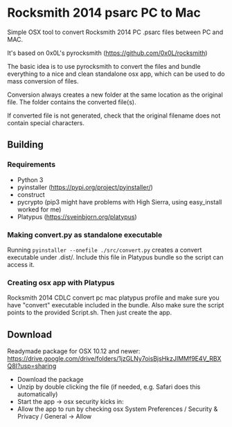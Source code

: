 # Rocksmith 2014 psarc PC to Mac #
Simple OSX tool to convert Rocksmith 2014 PC .psarc files between PC and MAC.

It's based on 0x0L's pyrocksmith (https://github.com/0x0L/rocksmith)

The basic idea is to use pyrocksmith to convert the files and
bundle everything to a nice and clean standalone osx app,
which can be used to do mass conversion of files.

Conversion always creates a new folder at the same location as the original file. The folder
contains the converted file(s).

If converted file is not generated, check that the original filename does not contain
special characters.

## Building ##
### Requirements ###
* Python 3
* pyinstaller (https://pypi.org/project/pyinstaller/)
* construct
* pycrypto (pip3 might have problems with High Sierra, using easy_install worked for me)
* Platypus (https://sveinbjorn.org/platypus)
### Making convert.py as standalone executable ###
Running `pyinstaller --onefile ./src/convert.py` creates a convert executable under .dist/.
Include this file in Platypus bundle so the script can access it.

### Creating osx app with Platypus ###
Rocksmith 2014 CDLC convert pc mac platypus profile and make sure you have "convert" executable included in the bundle. Also make sure the script points to the provided Script.sh. Then just create the app.

## Download ##
Readymade package for OSX 10.12 and newer: https://drive.google.com/drive/folders/1jzGLNy7oisBjsHkzJIMMf9E4V_RBXQ8I?usp=sharing

* Download the package
* Unzip by double clicking the file (if needed, e.g. Safari does this automatically)
* Start the app -> osx security kicks in:
* Allow the app to run by checking osx System Preferences / Security & Privacy / General -> Allow

